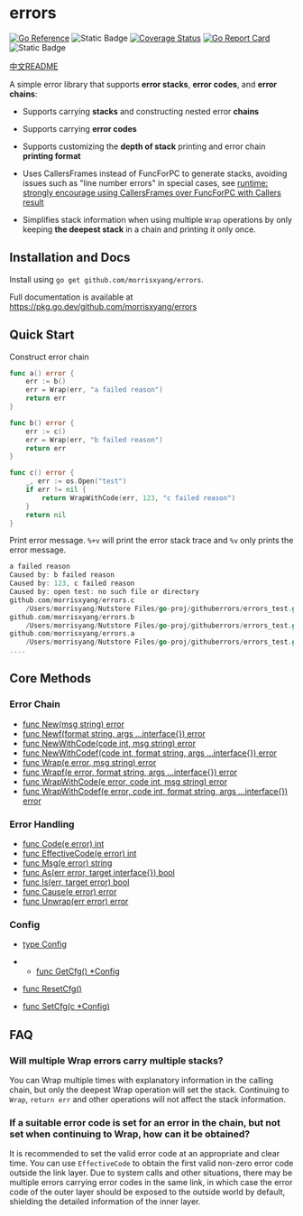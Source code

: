 # errors
[![Go Reference](https://pkg.go.dev/badge/github.com/morrisxyang/errors.svg)](https://pkg.go.dev/github.com/morrisxyang/errors)
![Static Badge](https://img.shields.io/badge/License-BSD2-Green)
[![Coverage Status](https://coveralls.io/repos/github/morrisxyang/errors/badge.svg?branch=master)](https://coveralls.io/github/morrisxyang/errors?branch=master)
[![Go Report Card](https://goreportcard.com/badge/github.com/morrisxyang/errors)](https://goreportcard.com/report/github.com/morrisxyang/errors)
![Static Badge](https://img.shields.io/badge/go%20verion-%3E%3D1.15-blue)

[中文README](https://github.com/morrisxyang/errors/blob/master/README_CN.md)

A simple error library that supports **error stacks**, **error codes**, and **error chains**:

- Supports carrying **stacks** and constructing nested error **chains**

- Supports carrying **error codes**

- Supports customizing the **depth of stack** printing and error chain **printing format**

- Uses CallersFrames instead of FuncForPC to generate stacks, avoiding issues such as "line number errors" in special cases, see [runtime: strongly encourage using CallersFrames over FuncForPC with Callers result](https://github.com/golang/go/issues/19426)

- Simplifies stack information when using multiple `Wrap` operations by only keeping **the deepest stack** in a chain and printing it only once.

## Installation and Docs

Install using `go get github.com/morrisxyang/errors`.

Full documentation is available at https://pkg.go.dev/github.com/morrisxyang/errors

## Quick Start

Construct error chain

```go
func a() error {
	err := b()
	err = Wrap(err, "a failed reason")
	return err
}

func b() error {
	err := c()
	err = Wrap(err, "b failed reason")
	return err
}

func c() error {
	_, err := os.Open("test")
	if err != nil {
		return WrapWithCode(err, 123, "c failed reason")
	}
	return nil
}
```

Print error message. `%+v` will print the error stack trace and `%v` only prints the error message.

```go
a failed reason
Caused by: b failed reason
Caused by: 123, c failed reason
Caused by: open test: no such file or directory
github.com/morrisxyang/errors.c
	/Users/morrisyang/Nutstore Files/go-proj/githuberrors/errors_test.go:94
github.com/morrisxyang/errors.b
	/Users/morrisyang/Nutstore Files/go-proj/githuberrors/errors_test.go:86
github.com/morrisxyang/errors.a
	/Users/morrisyang/Nutstore Files/go-proj/githuberrors/errors_test.go:80
....
```

## Core Methods

### Error Chain

- [func New(msg string) error](https://pkg.go.dev/github.com/morrisxyang/errors#New)
- [func Newf(format string, args ...interface{}) error](https://pkg.go.dev/github.com/morrisxyang/errors#Newf)
- [func NewWithCode(code int, msg string) error](https://pkg.go.dev/github.com/morrisxyang/errors#NewWithCode)
- [func NewWithCodef(code int, format string, args ...interface{}) error](https://pkg.go.dev/github.com/morrisxyang/errors#NewWithCodef)
- [func Wrap(e error, msg string) error](https://pkg.go.dev/github.com/morrisxyang/errors#Wrap)
- [func Wrapf(e error, format string, args ...interface{}) error](https://pkg.go.dev/github.com/morrisxyang/errors#Wrapf)
- [func WrapWithCode(e error, code int, msg string) error](https://pkg.go.dev/github.com/morrisxyang/errors#WrapWithCode)
- [func WrapWithCodef(e error, code int, format string, args ...interface{}) error](https://pkg.go.dev/github.com/morrisxyang/errors#WrapWithCodef)

### Error Handling

- [func Code(e error) int](https://pkg.go.dev/github.com/morrisxyang/errors#Code)
- [func EffectiveCode(e error) int](https://pkg.go.dev/github.com/morrisxyang/errors#EffectiveCode)
- [func Msg(e error) string](https://pkg.go.dev/github.com/morrisxyang/errors#Msg)
- [func As(err error, target interface{}) bool](https://pkg.go.dev/github.com/morrisxyang/errors#As)
- [func Is(err, target error) bool](https://pkg.go.dev/github.com/morrisxyang/errors#Is)
- [func Cause(e error) error](https://pkg.go.dev/github.com/morrisxyang/errors#Cause)
- [func Unwrap(err error) error](https://pkg.go.dev/github.com/morrisxyang/errors#Unwrap)

### Config

- [type Config](https://pkg.go.dev/github.com/morrisxyang/errors#Config)
- - [func GetCfg() *Config](https://pkg.go.dev/github.com/morrisxyang/errors#GetCfg)

- [func ResetCfg()](https://pkg.go.dev/github.com/morrisxyang/errors#ResetCfg)
- [func SetCfg(c *Config)](https://pkg.go.dev/github.com/morrisxyang/errors#SetCfg)

## FAQ

### Will multiple Wrap errors carry multiple stacks?

You can Wrap multiple times with explanatory information in the calling chain, but only the deepest Wrap operation will set the stack. Continuing to `Wrap`, `return err` and other operations will not affect the stack information.

### If a suitable error code is set for an error in the chain, but not set when continuing to Wrap, how can it be obtained?
It is recommended to set the valid error code at an appropriate and clear time. You can use `EffectiveCode` to obtain the first valid non-zero error code outside the link layer. Due to system calls and other situations, there may be multiple errors carrying error codes in the same link, in which case the error code of the outer layer should be exposed to the outside world by default, shielding the detailed information of the inner layer.
